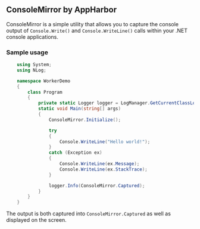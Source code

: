 ## ConsoleMirror by AppHarbor

ConsoleMirror is a simple utility that allows you to capture the console output of 
`Console.Write()` and `Console.WriteLine()` calls within your .NET console applications.

### Sample usage

```csharp
    using System;
    using NLog;

    namespace WorkerDemo
    {
        class Program
        {
            private static Logger logger = LogManager.GetCurrentClassLogger();
            static void Main(string[] args)
            {
                ConsoleMirror.Initialize();

                try
                {
                    Console.WriteLine("Hello world!");
                }
                catch (Exception ex)
                {
                    Console.WriteLine(ex.Message);
                    Console.WriteLine(ex.StackTrace);
                }

                logger.Info(ConsoleMirror.Captured);
            }
        }
    }
```

The output is both captured into `ConsoleMirror.Captured` as well as displayed on the screen.